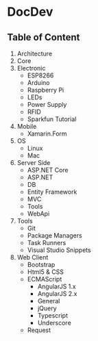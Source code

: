 # DocDev

## Table of Content

1. Architecture
1. Core
1. Electronic
    - ESP8266
    - Arduino
    - Raspberry Pi
    - LEDs
    - Power Supply
    - RFID
    - Sparkfun Tutorial
1. Mobile
    - Xamarin.Form
1. OS
    - Linux
    - Mac
1. Server Side
    - ASP.NET Core
    - ASP.NET
    - DB
    - Entity Framework
    - MVC
    - Tools
    - WebApi
1. Tools
    - Git
    - Package Managers
    - Task Runners
    - Visual Studio Snippets
1. Web Client
    - Bootstrap
    - Html5 & CSS
    - ECMAScript
        - AngularJS 1.x
        - AngularJS 2.x
        - General
        - jQuery
        - Typescript
        - Underscore
    - Request

